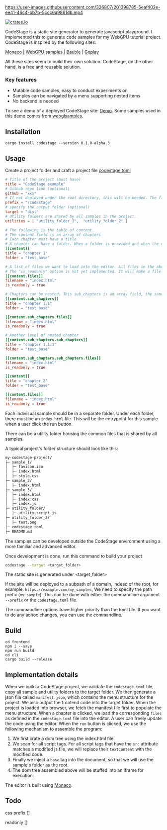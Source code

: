 https://user-images.githubusercontent.com/326807/201398785-5eaf402e-ee41-46c4-bb7b-5ccc6a9861db.mp4

 [![crates.io](https://img.shields.io/crates/v/codestage.svg)](https://crates.io/crates/codestage)

CodeStage is a static site generator to generate javascript playground. I implemented this to generate code samples for my WebGPU tutorial project. CodeStage is inspired by the following sites:

[Monaco](https://microsoft.github.io/monaco-editor/playground.html) | [WebGPU samples](https://austin-eng.com/webgpu-samples) | [Bauble](https://bauble.studio) | [Goplay](https://goplay.space)

All these sites seem to build their own solution. CodeStage, on the other hand, is a free and reusable solution.

### Key features

* Mutable code samples, easy to conduct experiments on
* Samples can be navigated by a menu supporting nested items
* No backend is needed

To see a demo of a deployed CodeStage site: [Demo](https://shi-yan.github.io/codestage/). Some samples used in this demo comes from [webglsamples](https://github.com/webglsamples/webglsamples.github.io).

## Installation
```
cargo install codestage --version 0.1.0-alpha.3
```

## Usage

Create a project folder and craft a project file [codestage.toml](https://github.com/shi-yan/codestage/blob/master/example_project/codestage.toml)

```toml
# Title of the project (must have)
title = "CodeStage example"
# Github repo link (optional)
github = "xxx"
# If not deployed under the root directory, this will be needed. The first slash is required. (optional)
prefix = "/codestage"
# specify the output folder (optional)
target = "dist"
# Utility folders are shared by all samples in the project.
utilities = [ "utility_folder_1",  "utility_folder_2" ]

# The following is the table of content
# The content field is an array of chapters
# Each chapter must have a title
# A chapter can have a folder. When a folder is provided and when the chapter is clicked, we will load the sample in the folder. If no folder is provided, this chapter will not be clickable.
[[content]]
title = "chapter 1"
folder = "test_base"

# A list of files we want to load into the editor. All files in the above folder will be deployed, but only these files in that folder will be loaded into the editor.
# The "is_readonly" option is not yet implemented. It will make a file immutable.
[[content.files]]
filename = "index.html"
is_readonly = true

# Chapters can be nested. This sub_chapters is an array field, the same as the content field.
[[content.sub_chapters]]
title = "chapter 1.1"
folder = "test_base"

[[content.sub_chapters.files]]
filename = "index.html"
is_readonly = true

# Another level of nested chapter
[[content.sub_chapters.sub_chapters]]
title = "chapter 1.1.1"
folder = "test_base"

[[content.sub_chapters.sub_chapters.files]]
filename = "index.html"
is_readonly = true

[[content]]
title = "chapter 2"
folder = "test_base"

[[content.files]]
filename = "index.html"
is_readonly = true

```

Each indivisual sample should be in a separate folder. Under each folder, there must be an `index.html` file. This will be the entrypoint for this sample when a user click the run button.

There can be a utility folder housing the common files that is shared by all samples.

A typical project's folder structure should look like this:

```bash
my-codestage-project/
├─ sample_1/
│  ├─ favicon.ico
│  ├─ index.html
│  ├─ style.css
├─ sample_2/
│  ├─ index.html
├─ sample_3/
│  ├─ index.html
│  ├─ index.css
│  ├─ index.js
├─ utility_folder/
│  ├─ utility_script.js
├─ utility_folder_2/
│  ├─ test.png
├─ codestage.toml
├─ README.md
```

The samples can be developed outside the CodeStage environment using a more familiar and advanced editor. 

Once development is done, run this command to build your project

```bash
codestage --target <target_folder>
```

The static site is generated under <target_folder>

If the site will be deployed to a subpath of a domain, indead of the root, for example: `https://example.com/my_samples`, We need to specify the path prefix (`my_sample`). This can be done with either the commandline argument `--prefix` or the `codestage.toml` file.

The commandline options have higher priority than the toml file. If you want to do any adhoc changes, you can use the commandline.

## Build
```
cd frontend
npm i --save
npm run build
cd cli
cargo build --release
```

## Implementation details
When we build a CodeStage project, we validate the `codestage.toml` file, copy all sample and utility folders to the target folder. We then generate a json file called `manifest.json`, which contains the menu structure for the project. We also output the frontend code into the target folder. When the project is loaded into browser, we fetch the manifest file first to populate the menu structure. When a chapter is clicked, we load the corresponding `files` as defined in the `codestage.toml` file into the editor. A user can freely update the code using the editor. When the `run` button is clicked, we use the following mechanism to assemble the program:

1. We first crate a dom tree using the index.html file.
2. We scan for all script tags. For all script tags that have the `src` attribute matches a modified js file, we will replace their `textContent` with the modified code.
3. Finally we inject a `base` tag into the document, so that we will use the sample's folder as the root.
4. The dom tree assembled above will be stuffed into an iframe for execution.

The editor is built using [Monaco](https://github.com/shi-yan/codestage).

## Todo
css prefix []

readonly []